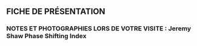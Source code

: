 ## FICHE DE PRÉSENTATION


### NOTES ET PHOTOGRAPHIES LORS DE VOTRE VISITE : Jeremy Shaw Phase Shifting Index

